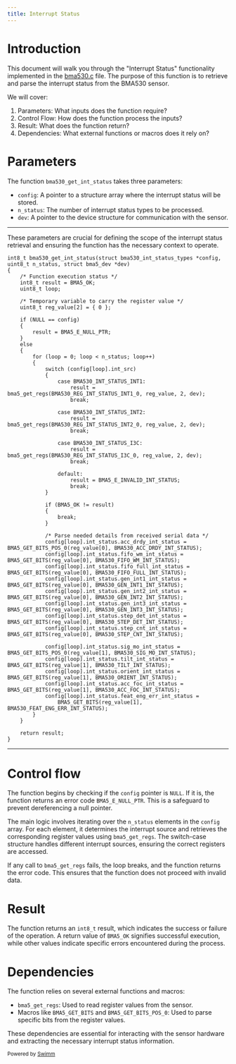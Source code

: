 ```yaml
---
title: Interrupt Status
---
```

# Introduction

This document will walk you through the "Interrupt Status" functionality implemented in the <SwmPath>[bma530.c](/bma530.c)</SwmPath> file. The purpose of this function is to retrieve and parse the interrupt status from the BMA530 sensor.

We will cover:

1. Parameters: What inputs does the function require?
2. Control Flow: How does the function process the inputs?
3. Result: What does the function return?
4. Dependencies: What external functions or macros does it rely on?

# Parameters

The function <SwmToken path="/bma530.c" pos="72:2:2" line-data="int8_t bma530_get_int_status(struct bma530_int_status_types *config, uint8_t n_status, struct bma5_dev *dev)">`bma530_get_int_status`</SwmToken> takes three parameters:

- <SwmToken path="/bma530.c" pos="72:9:9" line-data="int8_t bma530_get_int_status(struct bma530_int_status_types *config, uint8_t n_status, struct bma5_dev *dev)">`config`</SwmToken>: A pointer to a structure array where the interrupt status will be stored.
- <SwmToken path="/bma530.c" pos="72:14:14" line-data="int8_t bma530_get_int_status(struct bma530_int_status_types *config, uint8_t n_status, struct bma5_dev *dev)">`n_status`</SwmToken>: The number of interrupt status types to be processed.
- <SwmToken path="/bma530.c" pos="72:22:22" line-data="int8_t bma530_get_int_status(struct bma530_int_status_types *config, uint8_t n_status, struct bma5_dev *dev)">`dev`</SwmToken>: A pointer to the device structure for communication with the sensor.

<SwmSnippet path="/bma530.c" line="72">

---

These parameters are crucial for defining the scope of the interrupt status retrieval and ensuring the function has the necessary context to operate.

```
int8_t bma530_get_int_status(struct bma530_int_status_types *config, uint8_t n_status, struct bma5_dev *dev)
{
    /* Function execution status */
    int8_t result = BMA5_OK;
    uint8_t loop;

    /* Temporary variable to carry the register value */
    uint8_t reg_value[2] = { 0 };

    if (NULL == config)
    {
        result = BMA5_E_NULL_PTR;
    }
    else
    {
        for (loop = 0; loop < n_status; loop++)
        {
            switch (config[loop].int_src)
            {
                case BMA530_INT_STATUS_INT1:
                    result = bma5_get_regs(BMA530_REG_INT_STATUS_INT1_0, reg_value, 2, dev);
                    break;

                case BMA530_INT_STATUS_INT2:
                    result = bma5_get_regs(BMA530_REG_INT_STATUS_INT2_0, reg_value, 2, dev);
                    break;

                case BMA530_INT_STATUS_I3C:
                    result = bma5_get_regs(BMA530_REG_INT_STATUS_I3C_0, reg_value, 2, dev);
                    break;

                default:
                    result = BMA5_E_INVALID_INT_STATUS;
                    break;
            }

            if (BMA5_OK != result)
            {
                break;
            }

            /* Parse needed details from received serial data */
            config[loop].int_status.acc_drdy_int_status = BMA5_GET_BITS_POS_0(reg_value[0], BMA530_ACC_DRDY_INT_STATUS);
            config[loop].int_status.fifo_wm_int_status = BMA5_GET_BITS(reg_value[0], BMA530_FIFO_WM_INT_STATUS);
            config[loop].int_status.fifo_full_int_status = BMA5_GET_BITS(reg_value[0], BMA530_FIFO_FULL_INT_STATUS);
            config[loop].int_status.gen_int1_int_status = BMA5_GET_BITS(reg_value[0], BMA530_GEN_INT1_INT_STATUS);
            config[loop].int_status.gen_int2_int_status = BMA5_GET_BITS(reg_value[0], BMA530_GEN_INT2_INT_STATUS);
            config[loop].int_status.gen_int3_int_status = BMA5_GET_BITS(reg_value[0], BMA530_GEN_INT3_INT_STATUS);
            config[loop].int_status.step_det_int_status = BMA5_GET_BITS(reg_value[0], BMA530_STEP_DET_INT_STATUS);
            config[loop].int_status.step_cnt_int_status = BMA5_GET_BITS(reg_value[0], BMA530_STEP_CNT_INT_STATUS);

            config[loop].int_status.sig_mo_int_status = BMA5_GET_BITS_POS_0(reg_value[1], BMA530_SIG_MO_INT_STATUS);
            config[loop].int_status.tilt_int_status = BMA5_GET_BITS(reg_value[1], BMA530_TILT_INT_STATUS);
            config[loop].int_status.orient_int_status = BMA5_GET_BITS(reg_value[1], BMA530_ORIENT_INT_STATUS);
            config[loop].int_status.acc_foc_int_status = BMA5_GET_BITS(reg_value[1], BMA530_ACC_FOC_INT_STATUS);
            config[loop].int_status.feat_eng_err_int_status =
                BMA5_GET_BITS(reg_value[1], BMA530_FEAT_ENG_ERR_INT_STATUS);
        }
    }

    return result;
}
```

---

</SwmSnippet>

# Control flow

The function begins by checking if the <SwmToken path="/bma530.c" pos="72:9:9" line-data="int8_t bma530_get_int_status(struct bma530_int_status_types *config, uint8_t n_status, struct bma5_dev *dev)">`config`</SwmToken> pointer is <SwmToken path="/bma530.c" pos="81:4:4" line-data="    if (NULL == config)">`NULL`</SwmToken>. If it is, the function returns an error code <SwmToken path="/bma530.c" pos="83:5:5" line-data="        result = BMA5_E_NULL_PTR;">`BMA5_E_NULL_PTR`</SwmToken>. This is a safeguard to prevent dereferencing a null pointer.

The main logic involves iterating over the <SwmToken path="/bma530.c" pos="72:14:14" line-data="int8_t bma530_get_int_status(struct bma530_int_status_types *config, uint8_t n_status, struct bma5_dev *dev)">`n_status`</SwmToken> elements in the <SwmToken path="/bma530.c" pos="72:9:9" line-data="int8_t bma530_get_int_status(struct bma530_int_status_types *config, uint8_t n_status, struct bma5_dev *dev)">`config`</SwmToken> array. For each element, it determines the interrupt source and retrieves the corresponding register values using <SwmToken path="/bma530.c" pos="92:5:5" line-data="                    result = bma5_get_regs(BMA530_REG_INT_STATUS_INT1_0, reg_value, 2, dev);">`bma5_get_regs`</SwmToken>. The switch-case structure handles different interrupt sources, ensuring the correct registers are accessed.

If any call to <SwmToken path="/bma530.c" pos="92:5:5" line-data="                    result = bma5_get_regs(BMA530_REG_INT_STATUS_INT1_0, reg_value, 2, dev);">`bma5_get_regs`</SwmToken> fails, the loop breaks, and the function returns the error code. This ensures that the function does not proceed with invalid data.

# Result

The function returns an <SwmToken path="/bma530.c" pos="72:0:0" line-data="int8_t bma530_get_int_status(struct bma530_int_status_types *config, uint8_t n_status, struct bma5_dev *dev)">`int8_t`</SwmToken> result, which indicates the success or failure of the operation. A return value of <SwmToken path="/bma530.c" pos="75:7:7" line-data="    int8_t result = BMA5_OK;">`BMA5_OK`</SwmToken> signifies successful execution, while other values indicate specific errors encountered during the process.

# Dependencies

The function relies on several external functions and macros:

- <SwmToken path="/bma530.c" pos="92:5:5" line-data="                    result = bma5_get_regs(BMA530_REG_INT_STATUS_INT1_0, reg_value, 2, dev);">`bma5_get_regs`</SwmToken>: Used to read register values from the sensor.
- Macros like <SwmToken path="/bma530.c" pos="115:12:12" line-data="            config[loop].int_status.fifo_wm_int_status = BMA5_GET_BITS(reg_value[0], BMA530_FIFO_WM_INT_STATUS);">`BMA5_GET_BITS`</SwmToken> and <SwmToken path="/bma530.c" pos="114:12:12" line-data="            config[loop].int_status.acc_drdy_int_status = BMA5_GET_BITS_POS_0(reg_value[0], BMA530_ACC_DRDY_INT_STATUS);">`BMA5_GET_BITS_POS_0`</SwmToken>: Used to parse specific bits from the register values.

These dependencies are essential for interacting with the sensor hardware and extracting the necessary interrupt status information.

<SwmMeta version="3.0.0" repo-id="Z2l0aHViJTNBJTNBQk1BNTMwX1NlbnNvckFQSSUzQSUzQVNoYW50YW51TWFuZHBlLUJvc2No" repo-name="BMA530_SensorAPI"><sup>Powered by [Swimm](https://app.swimm.io/)</sup></SwmMeta>
